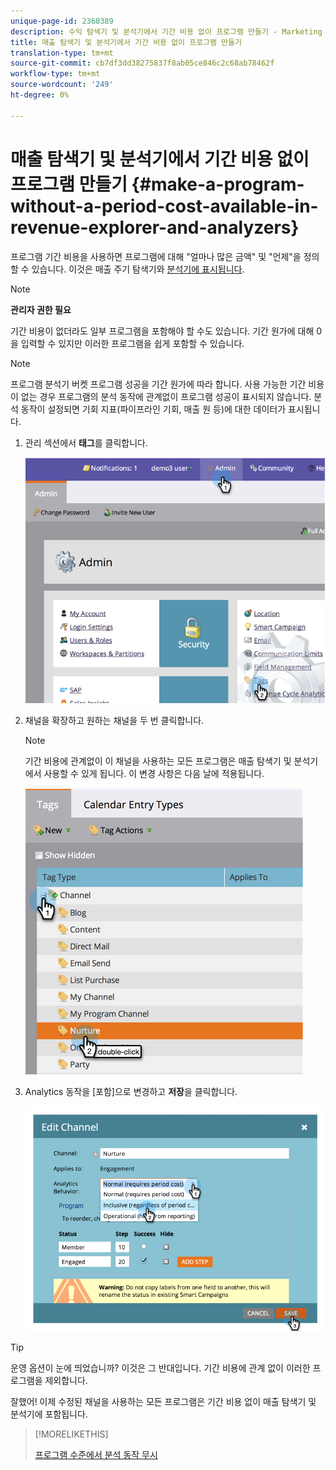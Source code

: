 ```yaml
---
unique-page-id: 2360389
description: 수익 탐색기 및 분석기에서 기간 비용 없이 프로그램 만들기 - Marketing To Docs - 제품 설명서
title: 매출 탐색기 및 분석기에서 기간 비용 없이 프로그램 만들기
translation-type: tm+mt
source-git-commit: cb7df3dd38275837f8ab05ce846c2c68ab78462f
workflow-type: tm+mt
source-wordcount: '249'
ht-degree: 0%

---
```



# 매출 탐색기 및 분석기에서 기간 비용 없이 프로그램 만들기 {#make-a-program-without-a-period-cost-available-in-revenue-explorer-and-analyzers}

프로그램 기간 비용을 사용하면 프로그램에 대해 &quot;얼마나 많은 금액&quot; 및 &quot;언제&quot;을 정의할 수 있습니다. 이것은 매출 주기 탐색기와 [분석기에 표시됩니다](/help/marketo/product-docs/reporting/revenue-cycle-analytics/opportunity-influence-analyzer/tell-the-marketing-story-with-an-opportunity-influence-analyzer.md).

>[!NOTE]
>
>**관리자 권한 필요**

기간 비용이 없더라도 일부 프로그램을 포함해야 할 수도 있습니다. 기간 원가에 대해 0을 입력할 수 있지만 이러한 프로그램을 쉽게 포함할 수 있습니다.

>[!NOTE]
>
>프로그램 분석기 버켓 프로그램 성공을 기간 원가에 따라 합니다. 사용 가능한 기간 비용이 없는 경우 프로그램의 분석 동작에 관계없이 프로그램 성공이 표시되지 않습니다. 분석 동작이 설정되면 기회 지표(파이프라인 기회, 매출 원 등)에 대한 데이터가 표시됩니다.

1. 관리 섹션에서 **태그**&#x200B;를 클릭합니다.

   ![](assets/image2014-9-17-12-3a35-3a32.png)

1. 채널을 확장하고 원하는 채널을 두 번 클릭합니다.

   >[!NOTE]
   >
   >기간 비용에 관계없이 이 채널을 사용하는 모든 프로그램은 매출 탐색기 및 분석기에서 사용할 수 있게 됩니다. 이 변경 사항은 다음 날에 적용됩니다.

   ![](assets/image2014-9-17-12-3a36-3a7.png)

1. Analytics 동작을 [포함]으로 변경하고 **저장**&#x200B;을 클릭합니다.

   ![](assets/image2014-9-17-12-3a36-3a13.png)

>[!TIP]
>
>운영 옵션이 눈에 띄었습니까? 이것은 그 반대입니다. 기간 비용에 관계 없이 이러한 프로그램을 제외합니다.

잘했어! 이제 수정된 채널을 사용하는 모든 프로그램은 기간 비용 없이 매출 탐색기 및 분석기에 포함됩니다.

>[!MORELIKETHIS]
>
>[프로그램 수준에서 분석 동작 무시](/help/marketo/product-docs/reporting/revenue-cycle-analytics/program-analytics/override-analytics-behavior-at-the-program-level.md)
